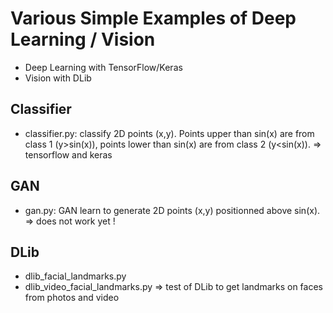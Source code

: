 # Various Simple Examples of Deep Learning / Vision

* Deep Learning with TensorFlow/Keras
* Vision with DLib


## Classifier
* classifier.py: classify 2D points (x,y). Points upper than sin(x) are from class 1 (y>sin(x)), points lower than sin(x) are from class 2 (y<sin(x)).
=> tensorflow and keras

## GAN
* gan.py: GAN learn to generate 2D points (x,y) positionned above sin(x). 
=> does not work yet !

## DLib
* dlib_facial_landmarks.py
* dlib_video_facial_landmarks.py
=> test of DLib to get landmarks on faces from photos and video